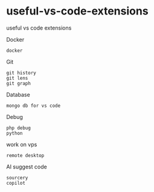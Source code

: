 # useful-vs-code-extensions
useful vs code extensions


Docker
```
docker
```

Git
```
git history
git lens
git graph
```

Database
```
mongo db for vs code
```

Debug
```
php debug
python
```

work on vps
```
remote desktop
```

AI suggest code
```
sourcery
copilot
```
